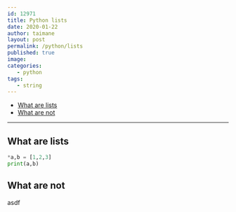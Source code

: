 ```yaml
---
id: 12971
title: Python lists
date: 2020-01-22
author: taimane
layout: post
permalink: /python/lists
published: true
image: 
categories: 
   - python
tags:
   - string
---
```


- [What are lists](#what-are-lists)
- [What are not](#what-are-not)

---


## What are lists

```python
*a,b = [1,2,3]
print(a,b)
```

## What are not

asdf